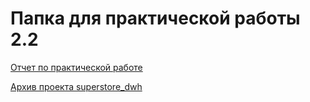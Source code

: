 <h1>Папка для практической работы 2.2</h1>

[Отчет по практической работе](./БД_251м_Бобылева_Отчет.pdf)

[Архив проекта superstore_dwh](./superstore_dwh.zip)
